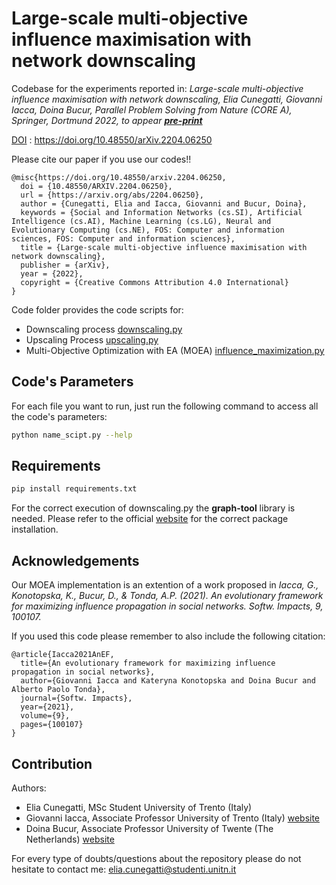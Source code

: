 # Large-scale multi-objective influence maximisation with network downscaling

Codebase for the experiments reported in:
*Large-scale multi-objective influence maximisation with network downscaling, Elia Cunegatti, Giovanni Iacca, Doina Bucur,
Parallel Problem Solving from Nature (CORE A), Springer, Dortmund 2022, to appear **[pre-print](https://doi.org/10.48550/arXiv.2204.06250)***

<ins>DOI</ins> : https://doi.org/10.48550/arXiv.2204.06250 

Please cite our paper if you use our codes!!

```
@misc{https://doi.org/10.48550/arxiv.2204.06250,
  doi = {10.48550/ARXIV.2204.06250},
  url = {https://arxiv.org/abs/2204.06250},
  author = {Cunegatti, Elia and Iacca, Giovanni and Bucur, Doina},
  keywords = {Social and Information Networks (cs.SI), Artificial Intelligence (cs.AI), Machine Learning (cs.LG), Neural and Evolutionary Computing (cs.NE), FOS: Computer and information sciences, FOS: Computer and information sciences},
  title = {Large-scale multi-objective influence maximisation with network downscaling},
  publisher = {arXiv},
  year = {2022},
  copyright = {Creative Commons Attribution 4.0 International}
}
```

Code folder provides the code scripts for:

- Downscaling process [downscaling.py](downscaling.py)
- Upscaling Process [upscaling.py](upscaling.py)
- Multi-Objective Optimization with EA (MOEA) [influence_maximization.py](influence_maximization.py)

## Code's Parameters

For each file you want to run, just run the following command to access all the code's parameters:
```bash
python name_scipt.py --help
```

## Requirements

```bash
pip install requirements.txt
```

For the correct execution of downscaling.py the **graph-tool** library is needed. Please refer to the official [website](https://graph-tool.skewed.de) for the correct package installation.


## Acknowledgements

Our MOEA implementation is an extention of a work proposed in *Iacca, G., Konotopska, K., Bucur, D., & Tonda, A.P. (2021). An evolutionary framework for maximizing influence propagation in social networks. Softw. Impacts, 9, 100107.*

If you used this code please remember to also include the following citation:
```
@article{Iacca2021AnEF,
  title={An evolutionary framework for maximizing influence propagation in social networks},
  author={Giovanni Iacca and Kateryna Konotopska and Doina Bucur and Alberto Paolo Tonda},
  journal={Softw. Impacts},
  year={2021},
  volume={9},
  pages={100107}
}
```
## Contribution

Authors:
 
- Elia Cunegatti, MSc Student University of Trento (Italy)
- Giovanni Iacca, Associate Professor University of Trento (Italy) [website](https://sites.google.com/site/giovanniiacca/)
- Doina Bucur, Associate Professor University of Twente (The Netherlands) [website](http://doina.net)

For every type of doubts/questions about the repository please do not hesitate to contact me: elia.cunegatti@studenti.unitn.it
